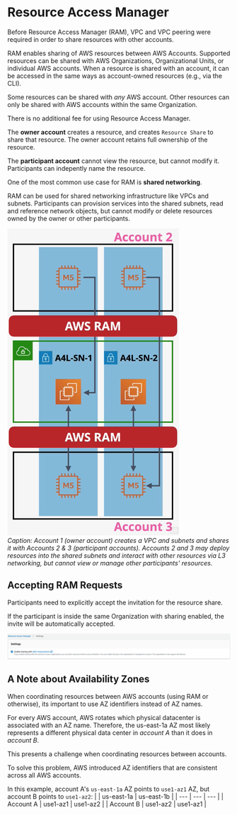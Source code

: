 # Resource Access Manager

Before Resource Access Manager (RAM), VPC and VPC peering were required in order to share resources with other accounts.

RAM enables sharing of AWS resources between AWS Accounts. Supported resources can be shared with AWS Organizations, Organizational Units, or individual AWS accounts. When a resource is shared with an account, it can be accessed in the same ways as account-owned resources (e.g., via the CLI).

Some resources can be shared with *any* AWS account. Other resources can only be shared with AWS accounts within the same Organization.

There is no additional fee for using Resource Access Manager.

The **owner account** creates a resource, and creates `Resource Share` to share that resource. The owner account retains full ownership of the resource.  

The **participant account** cannot view the resource, but cannot modify it. Participants can indepently name the resource.

One of the most common use case for RAM is **shared networking**. 

RAM can be used for shared networking infrastructure like VPCs and subnets. Participants can provision services into the shared subnets, read and reference network objects, but cannot modify or delete resources owned by the owner or other participants.

![RAM - Shared Networking](./static/images/ram_sharedvpc.png)  
*Caption: Account 1 (owner account) creates a VPC and subnets and shares it with Accounts 2 & 3 (participant accounts). Accounts 2 and 3 may deploy resources into the shared subnets and interact with other resources via L3 networking, but cannot view or manage other participants' resources.*

## Accepting RAM Requests

Participants need to explicitly accept the invitation for the resource share.

If the participant is inside the same Organization with sharing enabled, the invite will be automatically accepted.

![Share with AWS Organization Setting](./static/images/ram_sharewithorganization.png)

## A Note about Availability Zones

When coordinating resources between AWS accounts (using RAM or otherwise), its important to use AZ identifiers instead of AZ names.

For every AWS account, AWS rotates which physical datacenter is associated with an AZ name. Therefore, the us-east-1a AZ most likely represents a different physical data center in *account A* than it does in *account B*.

This presents a challenge when coordinating resources between accounts.

To solve this problem, AWS introduced AZ identifiers that are consistent across all AWS accounts.

In this example, account A's `us-east-1a` AZ points to `use1-az1` AZ, but account B points to `use1-az2`: 
| | us-east-1a | us-east-1b |
| --- | --- | --- |
| Account A | use1-az1 | use1-az2 |
| Account B | use1-az2 | use1-az1 |
